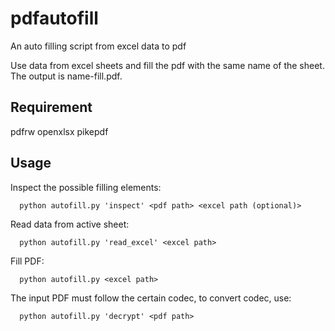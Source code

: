 # pdfautofill
An auto filling script from excel data to pdf

Use data from excel sheets and fill the pdf with the same name of the sheet. The output is name-fill.pdf.

## Requirement
pdfrw openxlsx pikepdf

## Usage
Inspect the possible filling elements:

      python autofill.py 'inspect' <pdf path> <excel path (optional)>
  
Read data from active sheet:
   
      python autofill.py 'read_excel' <excel path>

Fill PDF:
   
      python autofill.py <excel path>

The input PDF must follow the certain codec, to convert codec, use:

      python autofill.py 'decrypt' <pdf path>
